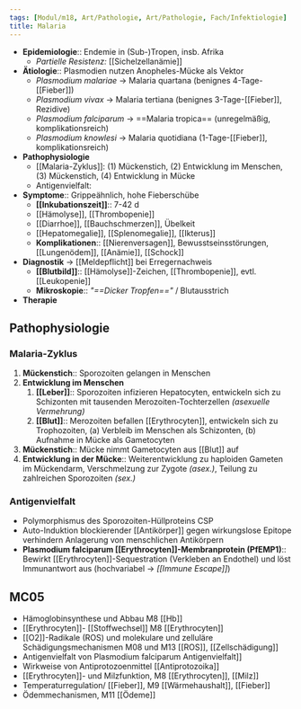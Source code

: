 ```yaml
---
tags: [Modul/m18, Art/Pathologie, Art/Pathologie, Fach/Infektiologie]
title: Malaria
---
```

- **Epidemiologie**:: Endemie in (Sub-)Tropen, insb. Afrika
	- *Partielle Resistenz:* [[Sichelzellanämie]]
- **Ätiologie**:: Plasmodien nutzen Anopheles-Mücke als Vektor
	- *Plasmodium malariae* → Malaria quartana (benignes 4-Tage-[[Fieber]])
	- *Plasmodium vivax* → Malaria tertiana (benignes 3-Tage-[[Fieber]], Rezidive)
	- *Plasmodium falciparum* → ==Malaria tropica== (unregelmäßig, komplikationsreich)
	- *Plasmodium knowlesi* → Malaria quotidiana (1-Tage-[[Fieber]], komplikationsreich)
- **Pathophysiologie** 
	- [[Malaria-Zyklus]]: (1) Mückenstich, (2) Entwicklung im Menschen, (3) Mückenstich, (4) Entwicklung in  Mücke
	- Antigenvielfalt:
- **Symptome**:: Grippeähnlich, hohe Fieberschübe
	- **[[Inkubationszeit]]**:: 7-42 d
	- [[Hämolyse]], [[Thrombopenie]]
	- [[Diarrhoe]], [[Bauchschmerzen]], Übelkeit
	- [[Hepatomegalie]], [[Splenomegalie]], [[Ikterus]]
	- **Komplikationen**:: [[Nierenversagen]], Bewusstseinsstörungen, [[Lungenödem]], [[Anämie]], [[Schock]]
- **Diagnostik** → [[Meldepflicht]] bei Erregernachweis
	- **[[Blutbild]]**:: [[Hämolyse]]-Zeichen, [[Thrombopenie]], evtl. [[Leukopenie]]
	- **Mikroskopie**:: *"==Dicker Tropfen=="* / Blutausstrich
- **Therapie**

## Pathophysiologie
### Malaria-Zyklus
1. **Mückenstich**:: Sporozoiten gelangen in Menschen
2. **Entwicklung im Menschen**
	1. **[[Leber]]**:: Sporozoiten infizieren Hepatocyten, entwickeln sich zu Schizonten mit tausenden Merozoiten-Tochterzellen *(asexuelle Vermehrung)*
	2. **[[Blut]]**:: Merozoiten befallen [[Erythrocyten]], entwickeln sich zu Trophozoiten, (a) Verbleib im Menschen als Schizonten, (b) Aufnahme in Mücke als Gametocyten
3. **Mückenstich**:: Mücke nimmt Gametocyten aus [[Blut]] auf
4. **Entwicklung in der Mücke**:: Weiterentwicklung zu haploiden Gameten im Mückendarm, Verschmelzung zur Zygote *(asex.)*, Teilung zu zahlreichen Sporozoiten *(sex.)*

### Antigenvielfalt
- Polymorphismus des Sporozoiten-Hüllproteins CSP
- Auto-Induktion blockierender [[Antikörper]] gegen wirkungslose Epitope verhindern Anlagerung von menschlichen Antikörpern
- **Plasmodium falciparum [[Erythrocyten]]-Membranprotein (PfEMP1)**:: Bewirkt [[Erythrocyten]]-Sequestration (Verkleben an Endothel) und löst Immunantwort aus (hochvariabel → *[[Immune Escape]]*)



## MC05
- Hämoglobinsynthese und Abbau M8 [[Hb]]
- [[Erythrocyten]]- [[Stoffwechsel]] M8 [[Erythrocyten]]
- [[O2]]-Radikale (ROS) und molekulare und zelluläre Schädigungsmechanismen M08 und M13 [[ROS]], [[Zellschädigung]]
-  Antigenvielfalt von Plasmodium falciparum Antigenvielfalt]]
-  Wirkweise von Antiprotozoenmittel [[Antiprotozoika]]
-  [[Erythrocyten]]- und Milzfunktion, M8 [[Erythrocyten]], [[Milz]]
-  Temperaturregulation/ [[Fieber]], M9 [[Wärmehaushalt]], [[Fieber]]
-  Ödemmechanismen, M11 [[Ödeme]]